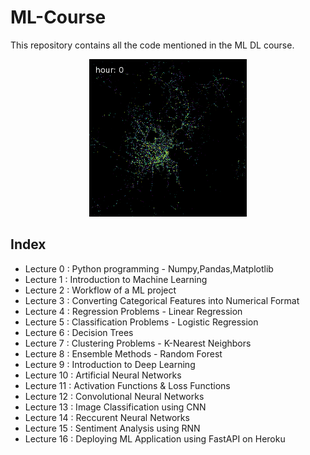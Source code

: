 # ML-Course
This repository contains all the code mentioned in the ML DL course.

<div align="center">
<img src="/Imgs/ml.gif" width="50%" />
</div>

## Index 
* Lecture 0 : Python programming - Numpy,Pandas,Matplotlib
* Lecture 1 : Introduction to Machine Learning
* Lecture 2 : Workflow of a ML project
* Lecture 3 : Converting Categorical Features into Numerical Format
* Lecture 4 : Regression Problems - Linear Regression
* Lecture 5 : Classification Problems - Logistic Regression
* Lecture 6 : Decision Trees
* Lecture 7 : Clustering Problems - K-Nearest Neighbors
* Lecture 8 : Ensemble Methods - Random Forest
* Lecture 9 : Introduction to Deep Learning
* Lecture 10 : Artificial Neural Networks
* Lecture 11 : Activation Functions & Loss Functions
* Lecture 12 : Convolutional Neural Networks
* Lecture 13 : Image Classification using CNN
* Lecture 14 : Reccurent Neural Networks
* Lecture 15 : Sentiment Analysis using RNN
* Lecture 16 : Deploying ML Application using FastAPI on Heroku

